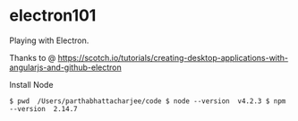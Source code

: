 # electron101
Playing with Electron. 


Thanks to @ https://scotch.io/tutorials/creating-desktop-applications-with-angularjs-and-github-electron

Install Node 

`
$ pwd 
/Users/parthabhattacharjee/code
$ node --version 
v4.2.3
$ npm --version 
2.14.7
`